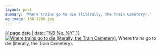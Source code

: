 ```yaml
---
layout: post
summary: 'Where trains go to die (literally, the Train Cemetery).'
og_image: 168-1280.jpg
---
```


<p>
  <time><a href="/168">{{ page.date | date: "%B %e, %Y" }}</a></time>
  <a href="/168"><img src="{{ site.assets_url }}/168-640.jpg" srcset="{{ site.assets_url }}/168-1280.jpg 1280w, {{ site.assets_url }}/168-960.jpg 960w, {{ site.assets_url }}/168-640.jpg 640w, {{ site.assets_url }}/168-320.jpg 320w" sizes="(min-width: 700px) 50vw, calc(100vw - 2rem)" alt="Where trains go to die (literally, the Train Cemetery)." /></a>
  <span>Where trains go to die (literally, the Train Cemetery).</span>
</p>

